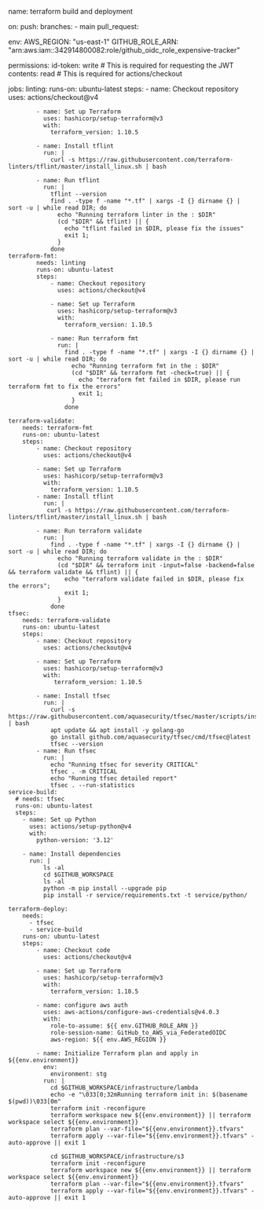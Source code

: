 name: terraform build and deployment

on: 
  push:
    branches:
      - main
  pull_request:

env:
  AWS_REGION: "us-east-1"
  GITHUB_ROLE_ARN: "arn:aws:iam::342914800082:role/github_oidc_role_expensive-tracker"

permissions:
  id-token: write  # This is required for requesting the JWT
  contents: read   # This is required for actions/checkout

jobs:
    linting:
        runs-on: ubuntu-latest
        steps:
            - name: Checkout repository
              uses: actions/checkout@v4

            - name: Set up Terraform
              uses: hashicorp/setup-terraform@v3
              with:
                terraform_version: 1.10.5

            - name: Install tflint
              run: |
                curl -s https://raw.githubusercontent.com/terraform-linters/tflint/master/install_linux.sh | bash

            - name: Run tflint
              run: |
                tflint --version
                find . -type f -name "*.tf" | xargs -I {} dirname {} | sort -u | while read DIR; do
                  echo "Running terraform linter in the : $DIR"
                  (cd "$DIR" && tflint) || {
                    echo "tflint failed in $DIR, please fix the issues"
                    exit 1; 
                  }
                done
    terraform-fmt:
            needs: linting
            runs-on: ubuntu-latest
            steps:
                - name: Checkout repository
                  uses: actions/checkout@v4

                - name: Set up Terraform
                  uses: hashicorp/setup-terraform@v3
                  with:
                    terraform_version: 1.10.5

                - name: Run terraform fmt
                  run: |
                    find . -type f -name "*.tf" | xargs -I {} dirname {} | sort -u | while read DIR; do
                      echo "Running terraform fmt in the : $DIR"
                      (cd "$DIR" && terraform fmt -check=true) || {
                        echo "terraform fmt failed in $DIR, please run terraform fmt to fix the errors"
                        exit 1;
                      }
                    done
    
    terraform-validate: 
        needs: terraform-fmt
        runs-on: ubuntu-latest
        steps:
            - name: Checkout repository
              uses: actions/checkout@v4

            - name: Set up Terraform
              uses: hashicorp/setup-terraform@v3
              with:
                terraform_version: 1.10.5
            - name: Install tflint
              run: |
               curl -s https://raw.githubusercontent.com/terraform-linters/tflint/master/install_linux.sh | bash
      
            - name: Run terraform validate
              run: |
                find . -type f -name "*.tf" | xargs -I {} dirname {} | sort -u | while read DIR; do
                  echo "Running terraform validate in the : $DIR"
                  (cd "$DIR" && terraform init -input=false -backend=false && terraform validate && tflint) || { 
                    echo "terraform validate failed in $DIR, please fix the errors"; 
                    exit 1; 
                  }
                done
    tfsec:
        needs: terraform-validate
        runs-on: ubuntu-latest
        steps:
            - name: Checkout repository
              uses: actions/checkout@v4

            - name: Set up Terraform
              uses: hashicorp/setup-terraform@v3
              with:
                 terraform_version: 1.10.5

            - name: Install tfsec
              run: |
                curl -s https://raw.githubusercontent.com/aquasecurity/tfsec/master/scripts/install_linux.sh | bash
                apt update && apt install -y golang-go
                go install github.com/aquasecurity/tfsec/cmd/tfsec@latest
                tfsec --version
            - name: Run tfsec
              run: |
                echo "Running tfsec for severity CRITICAL"
                tfsec . -m CRITICAL
                echo "Running tfsec detailed report"
                tfsec . --run-statistics
    service-build:
      # needs: tfsec
      runs-on: ubuntu-latest
      steps:
        - name: Set up Python
          uses: actions/setup-python@v4
          with:
            python-version: '3.12'

        - name: Install dependencies
          run: |
              ls -al
              cd $GITHUB_WORKSPACE
              ls -al
              python -m pip install --upgrade pip
              pip install -r service/requirements.txt -t service/python/

    terraform-deploy:
        needs:
          - tfsec
          - service-build
        runs-on: ubuntu-latest
        steps:
            - name: Checkout code
              uses: actions/checkout@v4

            - name: Set up Terraform
              uses: hashicorp/setup-terraform@v3
              with:
                terraform_version: 1.10.5
            
            - name: configure aws auth
              uses: aws-actions/configure-aws-credentials@v4.0.3
              with:
                role-to-assume: ${{ env.GITHUB_ROLE_ARN }}
                role-session-name: GitHub_to_AWS_via_FederatedOIDC
                aws-region: ${{ env.AWS_REGION }}

            - name: Initialize Terraform plan and apply in ${{env.environment}}
              env:
                environment: stg
              run: |
                cd $GITHUB_WORKSPACE/infrastructure/lambda
                echo -e "\033[0;32mRunning terraform init in: $(basename $(pwd))\033[0m"
                terraform init -reconfigure
                terraform workspace new ${{env.environment}} || terraform workspace select ${{env.environment}} 
                terraform plan --var-file="${{env.environment}}.tfvars" 
                terraform apply --var-file="${{env.environment}}.tfvars" -auto-approve || exit 1

                cd $GITHUB_WORKSPACE/infrastructure/s3
                terraform init -reconfigure
                terraform workspace new ${{env.environment}} || terraform workspace select ${{env.environment}} 
                terraform plan --var-file="${{env.environment}}.tfvars" 
                terraform apply --var-file="${{env.environment}}.tfvars" -auto-approve || exit 1
                